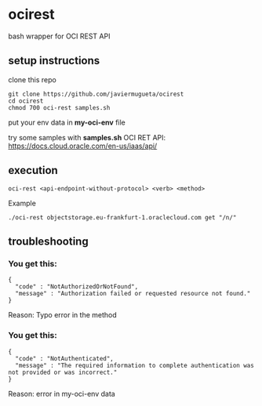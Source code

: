 # ocirest
bash wrapper for OCI REST API
## setup instructions
clone this repo<p>
```
git clone https://github.com/javiermugueta/ocirest
cd ocirest
chmod 700 oci-rest samples.sh
 ```
put your env data in <b>my-oci-env</b> file <p>
try some samples with <b>samples.sh</b>
OCI RET API: https://docs.cloud.oracle.com/en-us/iaas/api/<p>
## execution
```
oci-rest <api-endpoint-without-protocol> <verb> <method>
```
Example<p>
```
./oci-rest objectstorage.eu-frankfurt-1.oraclecloud.com get "/n/"
```
## troubleshooting
### You get this:
```
{
  "code" : "NotAuthorizedOrNotFound",
  "message" : "Authorization failed or requested resource not found."
}
```
Reason: Typo error in the method
### You get this:
```
{
  "code" : "NotAuthenticated",
  "message" : "The required information to complete authentication was not provided or was incorrect."
}
```
Reason: error in my-oci-env data
